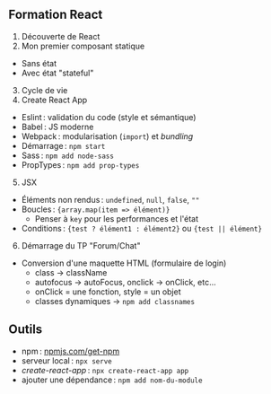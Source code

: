 ## Formation React

1. Découverte de React
2. Mon premier composant statique
  - Sans état
  - Avec état "stateful"
3. Cycle de vie
4. Create React App
  - Eslint : validation du code (style et sémantique)
  - Babel : JS moderne
  - Webpack : modularisation (``import``) et *bundling*
  - Démarrage : ``npm start``
  - Sass : ``npm add node-sass``
  - PropTypes : ``npm add prop-types``
5. JSX
  - Éléments non rendus : ``undefined``, ``null``, ``false``, ``""``
  - Boucles : ``{array.map(item => élément)}``
    - Penser à ``key`` pour les performances et l'état
  - Conditions : ``{test ? élément1 : élément2}`` ou ``{test || élément}``
6. Démarrage du TP "Forum/Chat"
  - Conversion d'une maquette HTML (formulaire de login)
    - class → className
    - autofocus → autoFocus, onclick → onClick, etc…
    - onClick = une fonction, style = un objet
    - classes dynamiques → ``npm add classnames``

## Outils

- npm : [npmjs.com/get-npm](https://www.npmjs.com/get-npm)
- serveur local : ``npx serve``
- *create-react-app* : ``npx create-react-app app``
- ajouter une dépendance : ``npm add nom-du-module``

